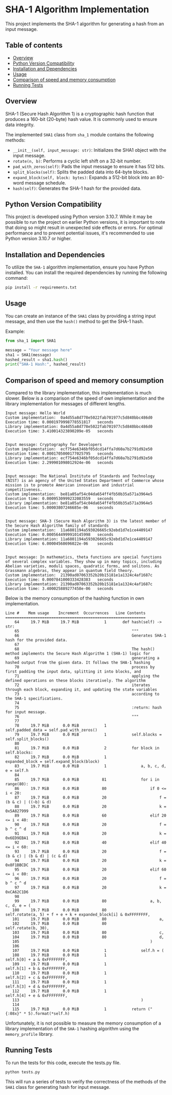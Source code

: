 # SHA-1 Algorithm Implementation
This project implements the SHA-1 algorithm for generating a hash from an input message.

## Table of contents
- [Overview](#overview)
- [Python Version Compatibility](#python-version-compatibility)
- [Installation and Dependencies](#installation-and-dependencies)
- [Usage](#usage)
- [Comparison of speed and memory consumption](#comparison-of-speed-and-memory-consumption)
- [Running Tests](#running-tests)

## Overview
SHA-1 (Secure Hash Algorithm 1) is a cryptographic hash function that produces a 160-bit (20-byte) hash value. It is commonly used to ensure data integrity.

The implemented `SHA1` class from `sha_1` module contains the following methods:

- `__init__(self, input_message: str)`: Initializes the SHA1 object with the input message.
- `rotate(n, b)`: Performs a cyclic left shift on a 32-bit number.
- `pad_with_zeros(self)`: Pads the input message to ensure it has 512 bits.
- `split_blocks(self)`: Splits the padded data into 64-byte blocks.
- `expand_block(self, block: bytes)`: Expands a 512-bit block into an 80-word message schedule.
- `hash(self)`: Generates the SHA-1 hash for the provided data.

## Python Version Compatibility
This project is developed using Python version 3.10.7. While it may be possible to run the project on earlier Python versions, it is important to note that doing so might result in unexpected side effects or errors. For optimal performance and to prevent potential issues, it's recommended to use Python version 3.10.7 or higher.

## Installation and Dependencies

To utilize the `SHA-1` algorithm implementation, ensure you have Python installed. You can install the required dependencies by running the following command:

```bash
pip install -r requirements.txt
```

## Usage
You can create an instance of the `SHA1` class by providing a string input message, and then use the `hash()` method to get the SHA-1 hash.

Example:

```python
from sha_1 import SHA1

message = "Your message here"
sha1 = SHA1(message)
hashed_result = sha1.hash()
print("SHA-1 Hash:", hashed_result)
```

## Comparison of speed and memory consumption
Compared to the library implementation, this implementation is much slower. Below is a comparison of the speed of own implementation and the library implementation for messages of different lengths.

```text
Input message: Hello World
Custom implementation:	0a4d55a8d778e5022fab701977c5d840bbc486d0 	Execution time: 0.0001979998778551817	seconds
Library implementation:	0a4d55a8d778e5022fab701977c5d840bbc486d0	Execution time: 3.410014323890209e-05	seconds


Input message: Cryptography for Developers
Custom implementation:	ecf754e6346bf05dcd14ffa7d60a7b2791d92e50 	Execution time: 0.0001705000177025795	seconds
Library implementation:	ecf754e6346bf05dcd14ffa7d60a7b2791d92e50	Execution time: 2.299901098012924e-06	seconds


Input message: The National Institute of Standards and Technology (NIST) is an agency of the United States Department of Commerce whose mission is to promote American innovation and industrial competitiveness.
Custom implementation:	be81a05af54c04da654ff4fb50b35a571a3964e5 	Execution time: 0.0009530999232083559	seconds
Library implementation:	be81a05af54c04da654ff4fb50b35a571a3964e5	Execution time: 5.00003807246685e-06	seconds


Input message: SHA-3 (Secure Hash Algorithm 3) is the latest member of the Secure Hash Algorithm family of standards
Custom implementation:	11a6801194a593026665c92ebd1d7e1ce4409147 	Execution time: 0.0005644999910145998	seconds
Library implementation:	11a6801194a593026665c92ebd1d7e1ce4409147	Execution time: 6.00004568696022e-06	seconds


Input message: In mathematics, theta functions are special functions of several complex variables. They show up in many topics, including Abelian varieties, moduli spaces, quadratic forms, and solitons. As Grassmann algebras, they appear in quantum field theory.
Custom implementation:	21390ad07063352b20b15181e1a1324c4af1687c 	Execution time: 0.0007841000333428383	seconds
Library implementation:	21390ad07063352b20b15181e1a1324c4af1687c	Execution time: 3.400025889277458e-06	seconds
```

Below is the memory consumption of the hashing function in own implementation.

```text
Line #    Mem usage    Increment  Occurrences   Line Contents
=============================================================
    64     19.7 MiB     19.7 MiB           1       def hash(self) -> str:
    65                                                 """
    66                                                 Generates SHA-1 hash for the provided data.
    67                                         
    68                                                 The hash() method implements the Secure Hash Algorithm 1 (SHA-1) logic for
    69                                                 generating a hashed output from the given data. It follows the SHA-1 hashing
    70                                                 process by first padding the input data, splitting it into blocks, and
    71                                                 applying the defined operations on these blocks iteratively. The algorithm
    72                                                 iterates through each block, expanding it, and updating the state variables
    73                                                 according to the SHA-1 specifications.
    74                                         
    75                                                 :return: hash for input message.
    76                                                 """
    77                                         
    78     19.7 MiB      0.0 MiB           1           self.padded_data = self.pad_with_zeros()
    79     19.7 MiB      0.0 MiB           1           self.blocks = self.split_blocks()
    80
    81     19.7 MiB      0.0 MiB           2           for block in self.blocks:
    82     19.7 MiB      0.0 MiB           1               expanded_block = self.expand_block(block)
    83     19.7 MiB      0.0 MiB           1               a, b, c, d, e = self.h
    84
    85     19.7 MiB      0.0 MiB          81               for i in range(80):
    86     19.7 MiB      0.0 MiB          80                   if 0 <= i < 20:
    87     19.7 MiB      0.0 MiB          20                       f = (b & c) | ((~b) & d)
    88     19.7 MiB      0.0 MiB          20                       k = 0x5A827999
    89     19.7 MiB      0.0 MiB          60                   elif 20 <= i < 40:
    90     19.7 MiB      0.0 MiB          20                       f = b ^ c ^ d
    91     19.7 MiB      0.0 MiB          20                       k = 0x6ED9EBA1
    92     19.7 MiB      0.0 MiB          40                   elif 40 <= i < 60:
    93     19.7 MiB      0.0 MiB          20                       f = (b & c) | (b & d) | (c & d)
    94     19.7 MiB      0.0 MiB          20                       k = 0x8F1BBCDC
    95     19.7 MiB      0.0 MiB          20                   elif 60 <= i < 80:
    96     19.7 MiB      0.0 MiB          20                       f = b ^ c ^ d
    97     19.7 MiB      0.0 MiB          20                       k = 0xCA62C1D6
    98
    99     19.7 MiB      0.0 MiB          80                   a, b, c, d, e = (
   100     19.7 MiB      0.0 MiB          80                       self.rotate(a, 5) + f + e + k + expanded_block[i] & 0xFFFFFFFF,
   101     19.7 MiB      0.0 MiB          80                       a,
   102     19.7 MiB      0.0 MiB          80                       self.rotate(b, 30),
   103     19.7 MiB      0.0 MiB          80                       c,
   104     19.7 MiB      0.0 MiB          80                       d,
   105                                                         )
   106
   107     19.7 MiB      0.0 MiB           1               self.h = (
   108     19.7 MiB      0.0 MiB           1                   self.h[0] + a & 0xFFFFFFFF,
   109     19.7 MiB      0.0 MiB           1                   self.h[1] + b & 0xFFFFFFFF,
   110     19.7 MiB      0.0 MiB           1                   self.h[2] + c & 0xFFFFFFFF,
   111     19.7 MiB      0.0 MiB           1                   self.h[3] + d & 0xFFFFFFFF,
   112     19.7 MiB      0.0 MiB           1                   self.h[4] + e & 0xFFFFFFFF,
   113                                                     )
   114
   115     19.7 MiB      0.0 MiB           1           return ("{:08x}" * 5).format(*self.h)
```

Unfortunately, it is not possible to measure the memory consumption of a library implementation of the `SHA-1` hashing algorithm using the `memory_profile` library.

## Running Tests
To run the tests for this code, execute the tests.py file.

```shell
python tests.py
```
This will run a series of tests to verify the correctness of the methods of the `SHA1` class for generating hash for input message.